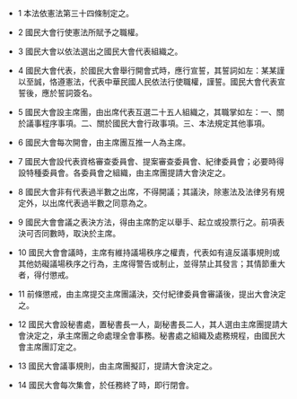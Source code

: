 * 1 本法依憲法第三十四條制定之。

* 2 國民大會行使憲法所賦予之職權。

* 3 國民大會以依法選出之國民大會代表組織之。

* 4 國民大會代表，於國民大會舉行開會式時，應行宣誓，其誓詞如左：某某謹以至誠，恪遵憲法，代表中華民國人民依法行使職權，謹誓。國民大會代表宣誓後，應於誓詞簽名。

* 5 國民大會設主席團，由出席代表互選二十五人組織之，其職掌如左：一、關於議事程序事項。二、關於國民大會行政事項。三、本法規定其他事項。

* 6 國民大會每次開會，由主席團互推一人為主席。

* 7 國民大會設代表資格審查委員會、提案審查委員會、紀律委員會；必要時得設特種委員會。各委員會之組織，由主席團提請大會決定之。

* 8 國民大會非有代表過半數之出席，不得開議；其議決，除憲法及法律另有規定外，以出席代表過半數之同意為之。

* 9 國民大會會議之表決方法，得由主席酌定以舉手、起立或投票行之。前項表決可否同數時，取決於主席。

* 10 國民大會會議時，主席有維持議場秩序之權責，代表如有違反議事規則或其他妨礙議場秩序之行為，主席得警告或制止，並得禁止其發言；其情節重大者，得付懲戒。

* 11 前條懲戒，由主席提交主席團議決，交付紀律委員會審議後，提出大會決定之。

* 12 國民大會設秘書處，置秘書長一人，副秘書長二人，其人選由主席團提請大會決定之，承主席團之命處理全會事務。秘書處之組織及處務規程，由國民大會主席團訂定之。

* 13 國民大會議事規則，由主席團擬訂，提請大會決定之。

* 14 國民大會每次集會，於任務終了時，即行閉會。

